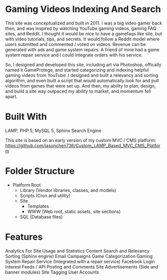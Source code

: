 # Gaming Videos Indexing And Search

This site was conceptualized and built in 2011.  I was a big video gamer back then, and was inspired by watching YouTube gaming videos, gaming FAQ sites, and Reddit.  I thought it would be nice to have a gamefaqs like site, but with video tutorials, tips, and secrets.  It would follow a Reddit model where users submitted and commented / voted on videos.  Revenue can be generated with ads and game system repairs.  A friend of mine had a game system repair service and I could integrate orders with his service.

So, I designed and developed this site, including art via Photoshop, offically named it GameProtege, and started categorizing and indexing helpful gaming videos from YouTube.  I designed and built a relevancy and sorting algorithm, and even built a script that would automatically look for and pull videos from games that were set up.  And then, my ability to plan, design, and build a site way outpaced my ability to market, and momentum fell apart.

# Built With

LAMP, PHP 5, MySQL 5, Sphinx Search Engine

This site is based on an early version of my custom MVC / CMS platform: https://github.com/jasonchen736/Custom_LAMP_Based_MVC_CMS_Platform

# Folder Structure

- Platform Root
  - Library (Vendor libraries, classes, and models)
  - Scripts (Cron and utility)
  - Site
    - Templates
    - WWW (Web root, static assets, site sections)
  - SQL (Database files)

# Features

Analytics For Site Usage and Statistics
Content Search and Relevancy Sorting (Sphinx engine)
Email Campaigns
Game Categorization
Gaming System Repair Service (Integrated with a repair service)
Facebook Login
Interest Feeds / API
Posting and Comments
Site Advertisements (Side and banner modules)
Site Tagging
User Accounts
